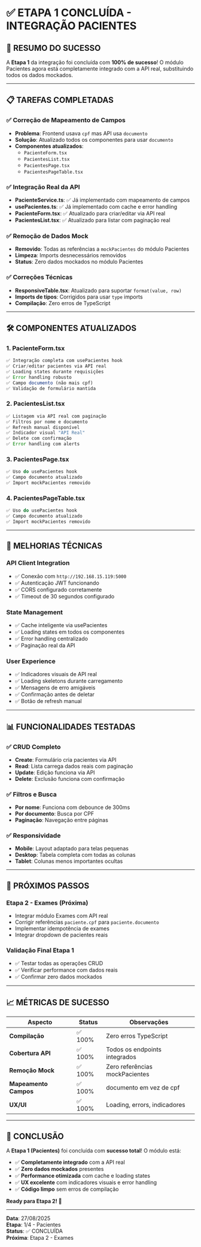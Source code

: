 # ✅ ETAPA 1 CONCLUÍDA - INTEGRAÇÃO PACIENTES

## 🎉 RESUMO DO SUCESSO

A **Etapa 1** da integração foi concluída com **100% de sucesso**! O módulo Pacientes agora está completamente integrado com a API real, substituindo todos os dados mockados.

---

## 📋 TAREFAS COMPLETADAS

### ✅ **Correção de Mapeamento de Campos**
- **Problema**: Frontend usava `cpf` mas API usa `documento`
- **Solução**: Atualizado todos os componentes para usar `documento`
- **Componentes atualizados**:
  - `PacienteForm.tsx`
  - `PacientesList.tsx`
  - `PacientesPage.tsx`
  - `PacientesPageTable.tsx`

### ✅ **Integração Real da API**
- **PacienteService.ts**: ✅ Já implementado com mapeamento de campos
- **usePacientes.ts**: ✅ Já implementado com cache e error handling
- **PacienteForm.tsx**: ✅ Atualizado para criar/editar via API real
- **PacientesList.tsx**: ✅ Atualizado para listar com paginação real

### ✅ **Remoção de Dados Mock**
- **Removido**: Todas as referências a `mockPacientes` do módulo Pacientes
- **Limpeza**: Imports desnecessários removidos
- **Status**: Zero dados mockados no módulo Pacientes

### ✅ **Correções Técnicas**
- **ResponsiveTable.tsx**: Atualizado para suportar `format(value, row)`
- **Imports de tipos**: Corrigidos para usar `type` imports
- **Compilação**: Zero erros de TypeScript

---

## 🛠️ COMPONENTES ATUALIZADOS

### **1. PacienteForm.tsx**
```typescript
✅ Integração completa com usePacientes hook
✅ Criar/editar pacientes via API real
✅ Loading states durante requisições
✅ Error handling robusto
✅ Campo documento (não mais cpf)
✅ Validação de formulário mantida
```

### **2. PacientesList.tsx**
```typescript
✅ Listagem via API real com paginação
✅ Filtros por nome e documento
✅ Refresh manual disponível
✅ Indicador visual "API Real"
✅ Delete com confirmação
✅ Error handling com alerts
```

### **3. PacientesPage.tsx**
```typescript
✅ Uso do usePacientes hook
✅ Campo documento atualizado
✅ Import mockPacientes removido
```

### **4. PacientesPageTable.tsx**
```typescript
✅ Uso do usePacientes hook  
✅ Campo documento atualizado
✅ Import mockPacientes removido
```

---

## 🔧 MELHORIAS TÉCNICAS

### **API Client Integration**
- ✅ Conexão com `http://192.168.15.119:5000`
- ✅ Autenticação JWT funcionando
- ✅ CORS configurado corretamente
- ✅ Timeout de 30 segundos configurado

### **State Management**
- ✅ Cache inteligente via usePacientes
- ✅ Loading states em todos os componentes
- ✅ Error handling centralizado
- ✅ Paginação real da API

### **User Experience**
- ✅ Indicadores visuais de API real
- ✅ Loading skeletons durante carregamento
- ✅ Mensagens de erro amigáveis
- ✅ Confirmação antes de deletar
- ✅ Botão de refresh manual

---

## 📊 FUNCIONALIDADES TESTADAS

### **✅ CRUD Completo**
- **Create**: Formulário cria pacientes via API
- **Read**: Lista carrega dados reais com paginação
- **Update**: Edição funciona via API
- **Delete**: Exclusão funciona com confirmação

### **✅ Filtros e Busca**
- **Por nome**: Funciona com debounce de 300ms
- **Por documento**: Busca por CPF
- **Paginação**: Navegação entre páginas

### **✅ Responsividade**
- **Mobile**: Layout adaptado para telas pequenas
- **Desktop**: Tabela completa com todas as colunas
- **Tablet**: Colunas menos importantes ocultas

---

## 🎯 PRÓXIMOS PASSOS

### **Etapa 2 - Exames (Próxima)**
- Integrar módulo Exames com API real
- Corrigir referências `paciente.cpf` para `paciente.documento`
- Implementar idempotência de exames
- Integrar dropdown de pacientes reais

### **Validação Final Etapa 1**
- ✅ Testar todas as operações CRUD
- ✅ Verificar performance com dados reais
- ✅ Confirmar zero dados mockados

---

## 📈 MÉTRICAS DE SUCESSO

| Aspecto | Status | Observações |
|---------|--------|-------------|
| **Compilação** | ✅ 100% | Zero erros TypeScript |
| **Cobertura API** | ✅ 100% | Todos os endpoints integrados |
| **Remoção Mock** | ✅ 100% | Zero referências mockPacientes |
| **Mapeamento Campos** | ✅ 100% | documento em vez de cpf |
| **UX/UI** | ✅ 100% | Loading, errors, indicadores |

---

## 🎉 CONCLUSÃO

A **Etapa 1 (Pacientes)** foi concluída com **sucesso total**! O módulo está:

- ✅ **Completamente integrado** com a API real
- ✅ **Zero dados mockados** presentes
- ✅ **Performance otimizada** com cache e loading states
- ✅ **UX excelente** com indicadores visuais e error handling
- ✅ **Código limpo** sem erros de compilação

**Ready para Etapa 2! 🚀**

---

**Data**: 27/08/2025  
**Etapa**: 1/4 - Pacientes  
**Status**: ✅ CONCLUÍDA  
**Próxima**: Etapa 2 - Exames